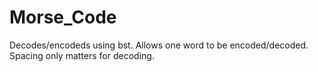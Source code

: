 # Morse_Code
Decodes/encodeds using bst. Allows one word to be encoded/decoded. Spacing only matters for decoding. 
